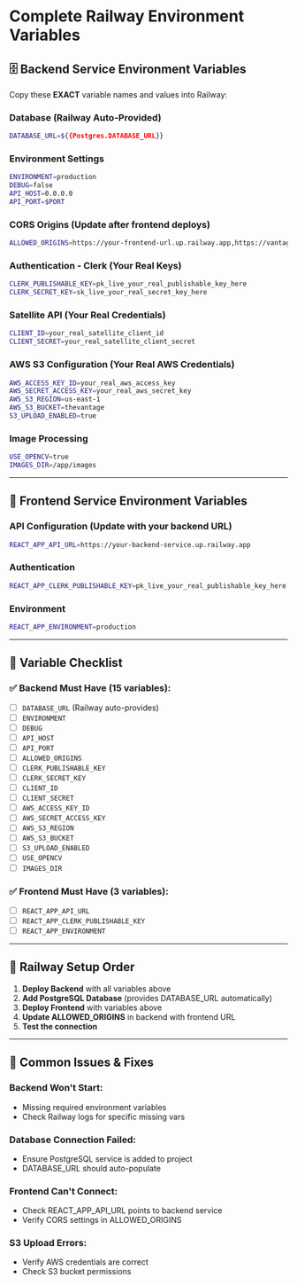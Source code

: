 # Complete Railway Environment Variables

## 🗄️ **Backend Service Environment Variables**

Copy these **EXACT** variable names and values into Railway:

### **Database (Railway Auto-Provided)**
```bash
DATABASE_URL=${{Postgres.DATABASE_URL}}
```

### **Environment Settings**
```bash
ENVIRONMENT=production
DEBUG=false
API_HOST=0.0.0.0  
API_PORT=$PORT
```

### **CORS Origins (Update after frontend deploys)**
```bash
ALLOWED_ORIGINS=https://your-frontend-url.up.railway.app,https://vantage-frontend-production.up.railway.app
```

### **Authentication - Clerk (Your Real Keys)**
```bash
CLERK_PUBLISHABLE_KEY=pk_live_your_real_publishable_key_here
CLERK_SECRET_KEY=sk_live_your_real_secret_key_here
```

### **Satellite API (Your Real Credentials)**
```bash
CLIENT_ID=your_real_satellite_client_id
CLIENT_SECRET=your_real_satellite_client_secret
```

### **AWS S3 Configuration (Your Real AWS Credentials)**
```bash
AWS_ACCESS_KEY_ID=your_real_aws_access_key
AWS_SECRET_ACCESS_KEY=your_real_aws_secret_key
AWS_S3_REGION=us-east-1
AWS_S3_BUCKET=thevantage
S3_UPLOAD_ENABLED=true
```

### **Image Processing**
```bash
USE_OPENCV=true
IMAGES_DIR=/app/images
```

---

## 🎨 **Frontend Service Environment Variables**

### **API Configuration (Update with your backend URL)**
```bash
REACT_APP_API_URL=https://your-backend-service.up.railway.app
```

### **Authentication**
```bash
REACT_APP_CLERK_PUBLISHABLE_KEY=pk_live_your_real_publishable_key_here
```

### **Environment**
```bash
REACT_APP_ENVIRONMENT=production
```

---

## 📝 **Variable Checklist**

### ✅ **Backend Must Have (15 variables):**
- [ ] `DATABASE_URL` (Railway auto-provides)
- [ ] `ENVIRONMENT` 
- [ ] `DEBUG`
- [ ] `API_HOST`
- [ ] `API_PORT` 
- [ ] `ALLOWED_ORIGINS`
- [ ] `CLERK_PUBLISHABLE_KEY`
- [ ] `CLERK_SECRET_KEY`
- [ ] `CLIENT_ID`
- [ ] `CLIENT_SECRET`
- [ ] `AWS_ACCESS_KEY_ID`
- [ ] `AWS_SECRET_ACCESS_KEY`
- [ ] `AWS_S3_REGION`
- [ ] `AWS_S3_BUCKET`
- [ ] `S3_UPLOAD_ENABLED`
- [ ] `USE_OPENCV`
- [ ] `IMAGES_DIR`

### ✅ **Frontend Must Have (3 variables):**
- [ ] `REACT_APP_API_URL`
- [ ] `REACT_APP_CLERK_PUBLISHABLE_KEY`
- [ ] `REACT_APP_ENVIRONMENT`

---

## 🔧 **Railway Setup Order**

1. **Deploy Backend** with all variables above
2. **Add PostgreSQL Database** (provides DATABASE_URL automatically)
3. **Deploy Frontend** with variables above
4. **Update ALLOWED_ORIGINS** in backend with frontend URL
5. **Test the connection**

---

## 🚨 **Common Issues & Fixes**

### **Backend Won't Start:**
- Missing required environment variables
- Check Railway logs for specific missing vars

### **Database Connection Failed:**
- Ensure PostgreSQL service is added to project
- DATABASE_URL should auto-populate

### **Frontend Can't Connect:**
- Check REACT_APP_API_URL points to backend service
- Verify CORS settings in ALLOWED_ORIGINS

### **S3 Upload Errors:**
- Verify AWS credentials are correct
- Check S3 bucket permissions